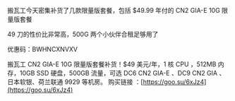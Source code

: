 
搬瓦工今天密集补货了几款限量版套餐，包括 $49.99 年付的 CN2 GIA-E 10G 限量版套餐

49 刀的性价比非常高，500G 两个小伙伴合租足够用了

优惠码：BWHNCXNVXV

搬瓦工 CN2 GIA-E 10G 限量版套餐补货！$49 美元/年，1 核 CPU ，512MB 内存，10GB SSD 硬盘，500GB 流量，可选 DC6 CN2 GIA-E 、DC9 CN2 GIA 、日本软银、荷兰联通 9929 等机房。
购买链接 ：[https://goo.su/6xJz4](https://goo.su/6xJz4)

